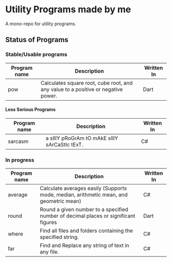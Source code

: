 # Utility Programs made by me
A mono-repo for utility programs.

## Status of Programs

### Stable/Usable programs
| Program name | Description | Written  In |
|-|-|-|
| pow | Calculates square root, cube root, and any value to a positive or negative power. | Dart |

#### Less Serious Programs
| Program name | Description | Written  In |
|-|-|-|
| sarcasm | a sIllY pRoGrAm tO mAkE sIllY sArCaStIc tExT. | C# |

### In progress 
| Program name | Description | Written  In |
|-|-|-|
| average | Calculate averages easily (Supports mode, median, arithmetic mean, and geometric mean) | C# |
| round | Round a given number to a specified number of decimal places or significant figures | Dart |
| where | Find all files and folders containing the specified string. | C# |
| far | Find and Replace any string of text in any file. | C# |
